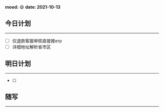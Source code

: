 **mood:** :smile:  																		**date: 2021-10-13**  
## 今日计划  
------
- [ ]  仅退款客服审核直接推erp
- [ ]  详细地址解析省市区
## 明日计划  
------
- [ ]  
## 随写 
------

